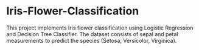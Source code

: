 # Iris-Flower-Classification
This project implements Iris flower classification using Logistic Regression and Decision Tree Classifier. The dataset consists of sepal and petal measurements to predict the species (Setosa, Versicolor, Virginica).
